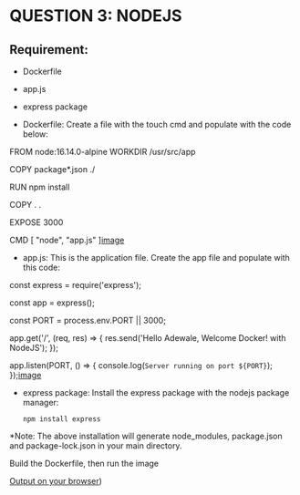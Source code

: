# QUESTION 3: NODEJS
## Requirement:
* Dockerfile
* app.js
* express package

* Dockerfile: Create a file with the touch cmd and populate with the code below:

FROM node:16.14.0-alpine
WORKDIR /usr/src/app

COPY package*.json ./

RUN npm install

COPY . .

EXPOSE 3000

CMD [ "node", "app.js" ][image](./nodeJs1.png)

* app.js: This is the application file. Create the app file and populate with this code:

const express = require('express');

const app = express();

const PORT = process.env.PORT || 3000;

app.get('/', (req, res) => {
  res.send('Hello Adewale, Welcome Docker! with NodeJS');
});

app.listen(PORT, () => {
  console.log(`Server running on port ${PORT}`);
});[image](./appNoJs.png)

*   express package: Install the express package with the nodejs package manager: 

        npm install express
*Note: The above installation will generate node_modules, package.json and package-lock.json in your main directory.

Build the Dockerfile, then run the image

[Output on your browser](./nodeJsWEBSITE.png))





